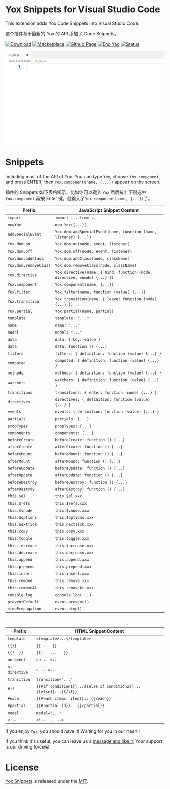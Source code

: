 # Yox Snippets for Visual Studio Code

This extension adds Yox Code Snippets into Visual Studio Code.

这个插件基于最新的 Yox 的 API 添加了 Code Snippets。

<a href="https://marketplace.visualstudio.com/items?itemName=Wscats.yox"><img src="https://img.shields.io/badge/Download-100+-orange" alt="Download" /></a>
<a href="https://marketplace.visualstudio.com/items?itemName=Wscats.yox"><img src="https://img.shields.io/badge/Macketplace-v0.1-brightgreen" alt="Macketplace" /></a>
<a href="https://github.com/Wscats/yox-snippets"><img src="https://img.shields.io/badge/Github Page-Wscats-yellow" alt="Github Page" /></a>
<a href="https://github.com/Wscats"><img src="https://img.shields.io/badge/Author-Eno Yao-blueviolet" alt="Eno Yao" /></a>
<a href="https://github.com/Wscats"><img src="https://api.netlify.com/api/v1/badges/b652768b-1673-42cd-98dd-3fd807b2ebca/deploy-status" alt="Status" /></a>

<img src="./public/2.gif" />

# Snippets

Including most of the API of Yox. You can type `Yox`, choose `Yox.component`, and press ENTER, then `Yox.component(name, {...})` appear on the screen.

插件的 Snippets 如下表格所示，比如你可以键入 `Yox` 然后按上下键选中 `Yox.component` 再按 Enter 键，就输入了`Yox.component(name, {...})`了。

| Prefix | JavaScript Snippet Content |
| ------ | ------------ |
| `import` | `import ... from ...` |
| `newYox` | `new Yox({...})` |
| `addSpecialEvent` | `Yox.dom.addSpecialEvent(name, function (name, listener) {...})` |
| `Yox.dom.on` | `Yox.dom.on(node, event, listener)` |
| `Yox.dom.off` | `Yox.dom.off(node, event, listener)` |
| `Yox.dom.addClass` | `Yox.dom.addClass(node, className)` |
| `Yox.dom.removeClass` | `Yox.dom.removeClass(node, className)` |
| `Yox.directive` | `Yox.directive(name, { bind: function (node, directive, vnode) {...} })` |
| `Yox.component` | `Yox.component(name, {...})` |
| `Yox.filter` | `Yox.filter(name, function (value) {...})` |
| `Yox.transition` | `Yox.transition(name, { leave: function (node) {...} })` |
| `Yox.partial` | `Yox.partial(name, partial)` |
| `template` | `template: "..."` |
| `name` | `name: "..."` |
| `model` | `model: "..."` |
| `data` | `data: { key: value }` |
| `data` | `data: function () {...}` |
| `filters` | `filters: { definition: function (value) {...} }` |
| `computed` | `computed: { definition: function (value) {...} }` |
| `methods` | `methods: { definition: function (value) {...} }` |
| `watchers` | `watchers: { definition: function (value) {...} }` |
| `transitions` | `transitions: { enter: function (node) {...} }` |
| `directives` | `directives: { definition: function (value) {...} }` |
| `events` | `events: { definition: function (value) {...} }` |
| `partials` | `partials: {...}` |
| `propTypes` | `propTypes: {...}` |
| `components` | `components: {...}` |
| `beforeCreate` | `beforeCreate: function () {...}` |
| `afterCreate` | `afterCreate: function () {...}` |
| `beforeMount` | `beforeMount: function () {...}` |
| `afterMount` | `afterMount: function () {...}` |
| `beforeUpdate` | `beforeUpdate: function () {...}` |
| `afterUpdate` | `afterUpdate: function () {...}` |
| `beforeDestroy` | `beforeDestroy: function () {...}` |
| `afterDestroy` | `afterDestroy: function () {...}` |
| `this.$el` | `this.$el.xxx` |
| `this.$refs` | `this.$refs.xxx` |
| `this.$vnode` | `this.$vnode.xxx` |
| `this.$options` | `this.$options.xxx` |
| `this.nextTick` | `this.nextTick.xxx` |
| `this.copy` | `this.copy.xxx` |
| `this.toggle` | `this.toggle.xxx` |
| `this.increase` | `this.increase.xxx` |
| `this.decrease` | `this.decrease.xxx` |
| `this.append` | `this.append.xxx` |
| `this.prepend` | `this.prepend.xxx` |
| `this.insert` | `this.insert.xxx` |
| `this.remove` | `this.remove.xxx` |
| `this.removeAt` | `this.removeAt.xxx` |
| `console.log` | `console.log(...)` |
| `preventDefault` | `event.prevent()` |
| `stopPropagation` | `event.stop()` |


<br />

| Prefix | HTML Snippet Content |
| ------ | ------------ |
| `template` | `<template>...</template>` |
| `{{}}` | `{{ ... }}` |
| `{{!--}}` | `{{!-- ... --}}` |
| `on-event` | `on-...=...` |
| `o-directive` | `o-...=...` |
| `transition` | `transition="..."` |
| `#if` | `{{#if condition1}}...{{else if condition2}}...{{else}}...{{/if}}`|
| `#each` | `{{#each items: item}}...{{/each}}` |
| `#partial` | `{{#partial id}}...{{/partial}}` |
| `model` | `model="..."` |
| `<!--` | `<!-- ... -->` |

If you enjoy `Yox`, you should have it! Waiting for you in our heart！

If you think it's useful, you can leave us a [message and like it](https://marketplace.visualstudio.com/items?itemName=Wscats.yox&ssr=false#review-details), Your support is our driving force😀

# License

[Yox Snippets](https://marketplace.visualstudio.com/items?itemName=Wscats.yox) is released under the [MIT](http://opensource.org/licenses/MIT).